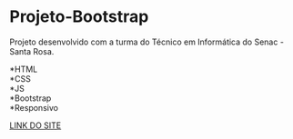 # Projeto-Bootstrap
 
Projeto desenvolvido com a turma do Técnico em Informática do Senac - Santa Rosa.
 
 *HTML\
 *CSS\
 *JS\
 *Bootstrap\
 *Responsivo
 
 [LINK DO SITE](https://robsondpreuss.github.io/Projeto-Bootstrap/)
